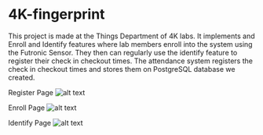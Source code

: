# 4K-fingerprint

This project is made at the Things Department of 4K labs. It implements and Enroll and Identify features where lab members enroll into the system using the Futronic Sensor.
They then can regularly use the identify feature to register their check in checkout times. The attendance system registers the check in checkout times and stores them on PostgreSQL database we created.

Register Page
![alt text](https://drive.google.com/file/d/1EZZHLl0-aajOLmZnHfwa00gpbNkkBDo1/view?usp=share_link)


Enroll Page
![alt text](https://drive.google.com/file/d/1EZZHLl0-aajOLmZnHfwa00gpbNkkBDo1/view?usp=share_link)


Identify Page
![alt text](https://drive.google.com/file/d/1QgfJwwykoaRQll9p41GViTQyISrlE7jq/view?usp=share_link)
